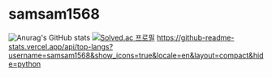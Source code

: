 ﻿# samsam1568
![Anurag's GitHub stats](https://github-readme-stats.vercel.app/api?username=samsam1568&show_icons=true&theme=radical)
[![Solved.ac
프로필](http://mazassumnida.wtf/api/v2/generate_badge?boj=vin0219)](https://solved.ac/vin0219)
 https://github-readme-stats.vercel.app/api/top-langs?username=samsam1568&show_icons=true&locale=en&layout=compact&hide=python

